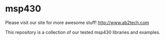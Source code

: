 msp430
======

Please visit our site for more awesome stuff!
http://www.ab2tech.com

This repository is a collection of our tested msp430 libraries and examples.
